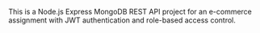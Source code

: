 This is a Node.js Express MongoDB REST API project for an e-commerce assignment with JWT authentication and role-based access control.
